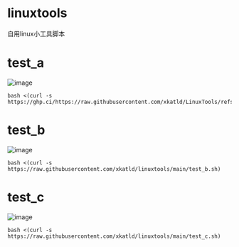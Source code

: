 # linuxtools
自用linux小工具脚本
# test_a
![image](https://github.com/user-attachments/assets/9c3a73c9-7768-473e-a08d-eccaaefb7120)

~~~
bash <(curl -s https://ghp.ci/https://raw.githubusercontent.com/xkatld/LinuxTools/refs/heads/main/LinuxTools.sh)
~~~
# test_b
![image](https://github.com/user-attachments/assets/7eec39e0-7217-4dc9-96f8-48f83dae578a)

~~~
bash <(curl -s https://raw.githubusercontent.com/xkatld/linuxtools/main/test_b.sh)
~~~
# test_c
![image](https://github.com/user-attachments/assets/fe295383-6a22-4f38-94e7-96d82cc4d827)

~~~
bash <(curl -s https://raw.githubusercontent.com/xkatld/linuxtools/main/test_c.sh)
~~~
